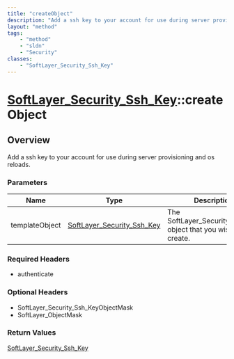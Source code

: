```yaml
---
title: "createObject"
description: "Add a ssh key to your account for use during server provisioning and os reloads."
layout: "method"
tags:
    - "method"
    - "sldn"
    - "Security"
classes:
    - "SoftLayer_Security_Ssh_Key"
---
```

# [SoftLayer_Security_Ssh_Key](/reference/services/SoftLayer_Security_Ssh_Key)::createObject




## Overview 
Add a ssh key to your account for use during server provisioning and os reloads. 

### Parameters 
|Name | Type | Description |
| --- | --- | --- |
|templateObject| <a href='/reference/datatypes/SoftLayer_Security_Ssh_Key'>SoftLayer_Security_Ssh_Key </a>| The SoftLayer_Security_Ssh_Key object that you wish to create.|


### Required Headers
* authenticate

### Optional Headers
* SoftLayer_Security_Ssh_KeyObjectMask
* SoftLayer_ObjectMask

### Return Values
<a href='/reference/datatypes/SoftLayer_Security_Ssh_Key'>SoftLayer_Security_Ssh_Key </a>

